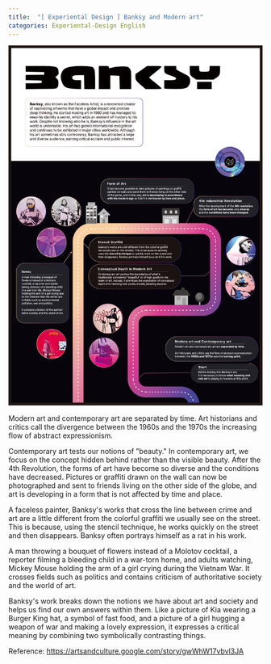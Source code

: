 ```yaml
---
title:  "[ Experiental Design ] Banksy and Modern art"
categories: Experiental-Design English
---
```


![image](/assets/postimg/Banksy_experiencemap.png)

Modern art and contemporary art are separated by time. Art historians and critics call the divergence between the 1960s and the 1970s the increasing flow of abstract expressionism.

Contemporary art tests our notions of "beauty." In contemporary art, we focus on the concept hidden behind rather than the visible beauty. After the 4th Revolution, the forms of art have become so diverse and the conditions have decreased. Pictures or graffiti drawn on the wall can now be photographed and sent to friends living on the other side of the globe, and art is developing in a form that is not affected by time and place.

A faceless painter, Banksy's works that cross the line between crime and art are a little different from the colorful graffiti we usually see on the street. This is because, using the stencil technique, he works quickly on the street and then disappears. Banksy often portrays himself as a rat in his work.

A man throwing a bouquet of flowers instead of a Molotov cocktail, a reporter filming a bleeding child in a war-torn home, and adults watching, Mickey Mouse holding the arm of a girl crying during the Vietnam War. It crosses fields such as politics and contains criticism of authoritative society and the world of art.

Banksy's work breaks down the notions we have about art and society and helps us find our own answers within them. Like a picture of Kia wearing a Burger King hat, a symbol of fast food, and a picture of a girl hugging a weapon of war and making a lovely expression, it expresses a critical meaning by combining two symbolically contrasting things.

Reference:
https://artsandculture.google.com/story/gwWhW17vbvl3JA
